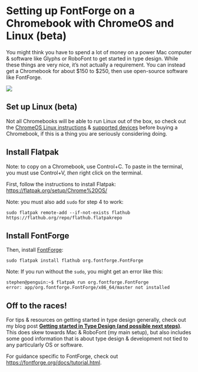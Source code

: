 # Setting up FontForge on a Chromebook with ChromeOS and Linux (beta)

You might think you have to spend a lot of money on a power Mac computer & software like Glyphs or RoboFont to get started in type design. While these things are very nice, it’s not actually a requirement. You can instead get a Chromebook for about $150 to $250, then use open-source software like FontForge.

![](https://paper-attachments.dropbox.com/s_DC36CAACFF40C32BDAF80A2186A750057A92BCBB1A4F39DBDAE412F47CD96EDF_1604252024776_file.png)

## Set up Linux (beta)

Not all Chromebooks will be able to run Linux out of the box, so check out the [ChromeOS Linux instructions](https://support.google.com/chromebook/answer/9145439?hl=en) & [supported devices](https://sites.google.com/a/chromium.org/dev/chromium-os/chrome-os-systems-supporting-linux) before buying a Chromebook, if this is a thing you are seriously considering doing.

## Install Flatpak

Note: to copy on a Chromebook, use Control+C. To paste in the terminal, you must use Control+V, *then* right click on the terminal.

First, follow the instructions to install Flatpak:
https://flatpak.org/setup/Chrome%20OS/

Note: you must also add `sudo` for step 4 to work:


    sudo flatpak remote-add --if-not-exists flathub https://flathub.org/repo/flathub.flatpakrepo


## Install FontForge

Then, install [FontForge](https://flathub.org/apps/details/org.fontforge.FontForge):


    sudo flatpak install flathub org.fontforge.FontForge

Note: If you run without the `sudo`, you might get an error like this:


    stephen@penguin:~$ flatpak run org.fontforge.FontForge
    error: app/org.fontforge.FontForge/x86_64/master not installed


## Off to the races!

For tips & resources on getting started in type design generally, check out my blog post [**Getting started in Type Design (and possible next steps)**](https://arrowtype.github.io/type-blog/2020-05-01--getting-started-in-type/). This does skew towards Mac & RoboFont (my main setup), but also includes some good information that is about type design & development not tied to any particularly OS or software.

For guidance specific to FontForge, check out https://fontforge.org/docs/tutorial.html.






